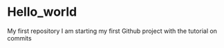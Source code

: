 # Hello_world
My first repository
I am starting my first Github project with the tutorial on commits
